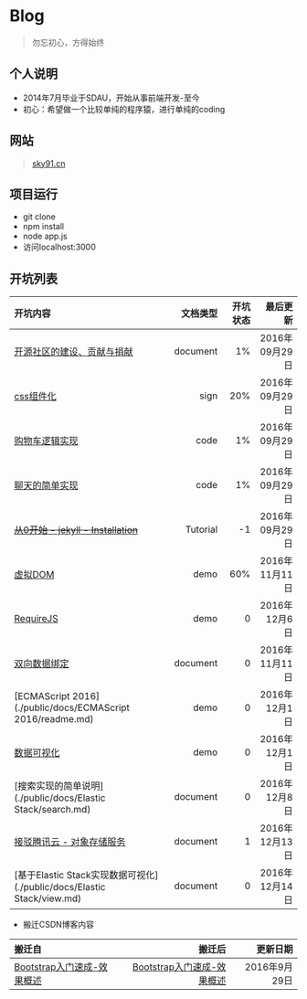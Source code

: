 # Blog

> 勿忘初心，方得始终

## 个人说明
* 2014年7月毕业于SDAU，开始从事前端开发-至今
* 初心：希望做一个比较单纯的程序猿，进行单纯的coding

## 网站
> [sky91.cn](http://sky91.cn)

## 项目运行
- git clone
- npm install
- node app.js
- 访问localhost:3000

## 开坑列表 

|开坑内容|文档类型|开坑状态|最后更新|
|:--|--:|--:|--:|
|[开源社区的建设、贡献与捐献](./public/docs/donate/readme.md)|document|1%|2016年09月29日|
|[css组件化](./public/docs/css-component/readme.md)|sign|20%|2016年09月29日|
|[购物车逻辑实现](./public/docs/cart/readme.md)|code|1%|2016年09月29日|
|[聊天的简单实现](./public/docs/chat/readme.md)|code|1%|2016年09月29日|
|~~[从0开始 - jekyll - Installation](./public/docs/jekyll/0-Installation.md)~~|Tutorial|-1|2016年09月29日|
|[虚拟DOM](./public/docs/virtual-dom/readme.md)|demo|60%|2016年11月11日|
|[RequireJS](./public/docs/requireJS/readme.md)|demo|0|2016年12月6日|
|[双向数据绑定](./public/docs/mvvm/readme.md)|document|0|2016年11月11日|
|[ECMAScript 2016](./public/docs/ECMAScript 2016/readme.md)|demo|0|2016年12月1日|
|[数据可视化](./public/docs/big-data/data-visualization.md)|demo|0|2016年12月1日|
|[搜索实现的简单说明](./public/docs/Elastic Stack/search.md)|document|0|2016年12月8日|
|[接驳腾讯云 - 对象存储服务](./public/docs/Tencent/cos.md)|document|1|2016年12月13日|
|[基于Elastic Stack实现数据可视化](./public/docs/Elastic Stack/view.md)|document|0|2016年12月14日|

* 搬迁CSDN博客内容

|搬迁自|搬迁后|更新日期|
|:--|--:|--:|
|[Bootstrap入门速成-效果概述](http://blog.csdn.net/occultskyrong/article/details/44966005)|[Bootstrap入门速成-效果概述](./public/docs/bootstrap/0-overview.md)|2016年9月29日|
 
